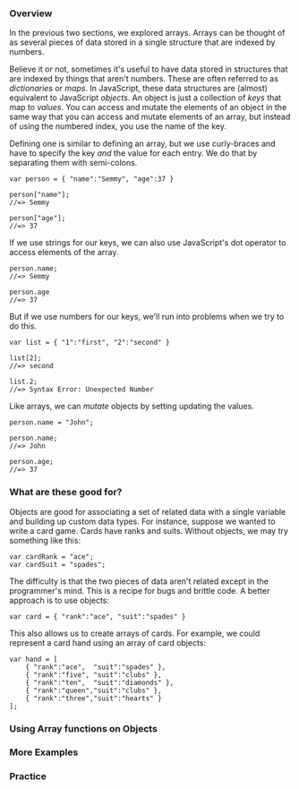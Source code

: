 ### Overview

In the previous two sections, we explored arrays. Arrays can be thought of as
several pieces of data stored in a single structure that are indexed by numbers.

Believe it or not, sometimes it's useful to have data stored in structures that
are indexed by things that aren't numbers. These are often referred to as
_dictionaries_ or _maps_. In JavaScript, these data structures are (almost)
equivalent to JavaScript _objects_. An object is just a collection of _keys_
that map to _values_. You can access and mutate the elements of an object in the
same way that you can access and mutate elements of an array, but instead of
using the numbered index, you use the name of the key.

Defining one is similar to defining an array, but we use curly-braces and have
to specify the key _and_ the value for each entry. We do that by separating them
with semi-colons.

    var person = { "name":"Semmy", "age":37 }

    person["name"];
    //=> Semmy

    person["age"];
    //=> 37

If we use strings for our keys, we can also use JavaScript's dot operator to
access elements of the array.

    person.name;
    //=> Semmy

    person.age
    //=> 37

But if we use numbers for our keys, we'll run into problems when we try to do
this.

    var list = { "1":"first", "2":"second" }

    list[2];
    //=> second

    list.2;
    //=> Syntax Error: Unexpected Number

Like arrays, we can _mutate_ objects by setting updating the values.

    person.name = "John";

    person.name;
    //=> John

    person.age;
    //=> 37


### What are these good for?

Objects are good for associating a set of related data with a single variable
and building up custom data types. For instance, suppose we wanted to write a
card game. Cards have ranks and suits. Without objects, we may try something
like this:

    var cardRank = "ace";
    var cardSuit = "spades";

The difficulty is that the two pieces of data aren't related except in the
programmer's mind. This is a recipe for bugs and brittle code. A better approach
is to use objects:

    var card = { "rank":"ace", "suit":"spades" }

This also allows us to create arrays of cards. For example, we could represent a
card hand using an array of card objects:

    var hand = [
        { "rank":"ace",  "suit":"spades" },
        { "rank":"five", "suit":"clubs" },
        { "rank":"ten",  "suit":"diamonds" },
        { "rank":"queen","suit":"clubs" },
        { "rank":"three","suit":"hearts" }
    ];


### Using Array functions on Objects

### More Examples

### Practice